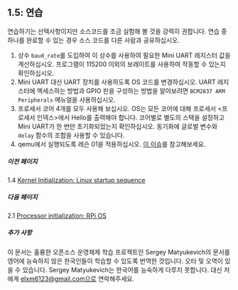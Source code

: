 ## 1.5: 연습

연습하기는 선택사항이지만 소스코드를 조금 실험해 볼 것을 강력히 권합니다. 연습 중 하나를 완료할 수 있는 경우 소스 코드를 다른 사람과 공유하십시오.

1.  상수 `baud_rate`를 도입하여 이 상수를 사용하여 필요한 Mini UART 레지스터 값을 계산하십시오. 프로그램이 115200 이외의 보레이트를 사용하여 작동할 수 있는지 확인하십시오.
2.  Mini UART 대신 UART 장치를 사용하도록 OS 코드를 변경하십시오. UART 레지스터에 액세스하는 방법과 GPIO 핀을 구성하는 방법을 알아보려면 `BCM2837 ARM Peripherals` 메뉴얼을 사용하십시오.
3.  프로세서 코어 4개를 모두 사용해 보십시오. OS는 모든 코어에 대해 프로세서 <프로세서 인덱스>에서 Hello를 출력해야 합니다. 코어별로 별도의 스택을 설정하고 Mini UART가 한 번만 초기화되었는지 확인하십시오. 동기화에 글로벌 변수와 `delay` 함수의 조합을 사용할 수 있습니다.
4.  qemu에서 실행되도록 레슨 01을 적용하십시오. [이 이슈](https://github.com/s-matyukevich/raspberry-pi-os/issues/8)를 참고해보세요.

##### 이전 페이지

1.4  [Kernel Initialization: Linux startup sequence](./kernel-startup.md)

##### 다음 페이지

2.1  [Processor initialization: RPi OS](../lesson02/rpi-os.md)

##### 추가 사항

이 문서는 훌륭한 오픈소스 운영체제 학습 프로젝트인 Sergey Matyukevich의 문서를 영어에 능숙하지 않은 한국인들이 학습할 수 있도록 번역한 것입니다. 오타 및 오역이 있을 수 있습니다. Sergey Matyukevich는 한국어를 능숙하게 다루지 못합니다. 대신 저에게 elxm6123@gmail.com으로 연락해주세요.

